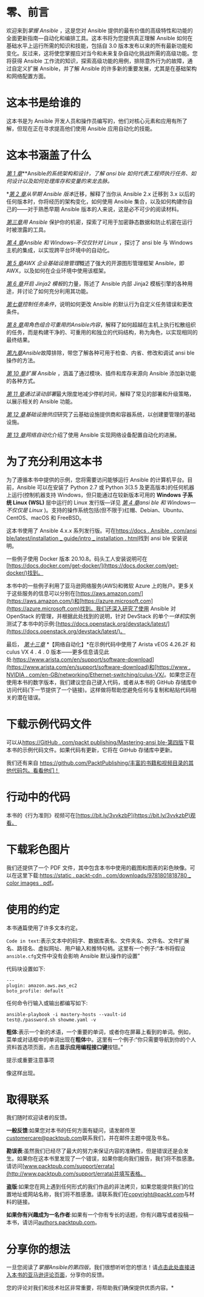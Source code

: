 # 零、前言

欢迎来到*掌握 Ansible* ，这是您对 Ansible 提供的最有价值的高级特性和功能的全面更新指南—自动化和编排工具。这本书将为您提供真正理解 Ansible 如何在基础水平上运行所需的知识和技能，包括自 3.0 版本发布以来的所有最新功能和变化。反过来，这将使您掌握应对当今和未来复杂自动化挑战所需的高级功能。您将获得 Ansible 工作流的知识，探索高级功能的用例，排除意外行为的故障，通过自定义扩展 Ansible，并了解 Ansible 的许多新的重要发展，尤其是在基础架构和网络配置方面。

# 这本书是给谁的

这本书是为 Ansible 开发人员和操作员编写的，他们对核心元素和应用有所了解，但现在正在寻求提高他们使用 Ansible 应用自动化的技能。

# 这本书涵盖了什么

[*第 1 章*](01.html#_idTextAnchor015)**Ansible*的系统架构和设计，了解 ansi ble 如何代表工程师执行任务、如何设计以及如何处理库存和变量的来龙去脉。*

 *[*第 2 章*](02.html#_idTextAnchor047)*从早期 Ansible 版本*迁移，解释了当你从 Ansible 2.x 迁移到 3.x 以后的任何版本时，你将经历的架构变化，如何使用 Ansible 集合，以及如何构建你自己的——对于熟悉早期 Ansible 版本的人来说，这是必不可少的阅读材料。

[*第三章*](03.html#_idTextAnchor061)*用 Ansible* 保护你的机密，探索了可用于加密静态数据和防止机密在运行时被泄露的工具。

[*第 4 章*](04.html#_idTextAnchor078)*Ansible 和 Windows–不仅仅针对 Linux* ，探讨了 ansi ble 与 Windows 主机的集成，以实现跨平台环境中的自动化。

[*第 5 章*](05.html#_idTextAnchor099)*AWX 企业基础设施管理*概述了强大的开源图形管理框架 Ansible，即 AWX，以及如何在企业环境中使用该框架。

[*第 6 章*](06.html#_idTextAnchor123)*开启 Jinja2 模板*的力量，陈述了 Ansible 内部 Jinja2 模板引擎的各种用途，并讨论了如何充分利用其功能。

[*第七章*](07.html#_idTextAnchor141)*控制任务条件*，说明如何更改 Ansible 的默认行为自定义任务错误和更改条件。

[*第 8 章*](08.html#_idTextAnchor156)*用角色组合可重用的Ansible内容*，解释了如何超越在主机上执行松散组织的任务，而是构建干净的、可重用的和独立的代码结构，称为角色，以实现相同的最终结果。

[*第九章*](09.html#_idTextAnchor171)*Ansible*故障排除，带您了解各种可用于检查、内省、修改和调试 ansi ble 操作的方法。

[*第 10 章*](10.html#_idTextAnchor183)*扩展 Ansible* ，涵盖了通过模块、插件和库存来源向 Ansible 添加新功能的各种方式。

[*第 11 章*](11.html#_idTextAnchor210)*通过滚动部署*最大限度地减少停机时间，解释了常见的部署和升级策略，以展示相关的 Ansible 功能。

[*第 12 章*](12.html#_idTextAnchor224)*基础设施供应*研究了云基础设施提供商和容器系统，以创建要管理的基础设施。

[*第 13 章*](13.html#_idTextAnchor237)*网络自动化*介绍了使用 Ansible 实现网络设备配置自动化的进展。

# 为了充分利用这本书

为了遵循本书中提供的示例，您将需要访问能够运行 Ansible 的计算机平台。目前，Ansible 可以在安装了 Python 2.7 或 Python 3(3.5 及更高版本)的任何机器上运行(控制机器支持 Windows，但只能通过在较新版本可用的 **Windows 子系统 Linux (WSL)** 层中运行的 Linux 发行版—详见 [*第 4 章*](04.html#_idTextAnchor078)*ansi ble 和 Windows—不仅仅是 Linux* )。支持的操作系统包括(但不限于)红帽、Debian、Ubuntu、CentOS、macOS 和 FreeBSD。

这本书使用了 Ansible 4.x.x 系列发行版。可在[https://docs . Ansible . com/ansi ble/latest/installation _ guide/intro _ installation . html](https://docs.ansible.com/ansible/latest/installation_guide/intro_installation.html)找到 ansi ble 安装说明。

一些例子使用 Docker 版本 20.10.8。码头工人安装说明可在[https://docs.docker.com/get-docker/](https://docs.docker.com/get-docker/)找到。

本书中的一些例子利用了亚马逊网络服务(AWS)和微软 Azure 上的账户。更多关于这些服务的信息可以分别在[https://aws.amazon.com/](https://aws.amazon.com/)和[https://azure.microsoft.com](https://azure.microsoft.com)找到。我们还深入研究了使用 Ansible 对 OpenStack 的管理，并根据此处找到的说明，针对 DevStack 的单个*一体机*实例测试了本书中的示例:[https://docs.openstack.org/devstack/latest/](https://docs.openstack.org/devstack/latest/)。

最后， [*第十三章*](13.html#_idTextAnchor237) *【网络自动化】*在示例代码中使用了 Arista vEOS 4.26.2F 和 culus VX 4 . 4 . 0 版本——更多信息请见此处:[https://www.arista.com/en/support/software-download](https://www.arista.com/en/support/software-download)和[https://www . NVIDIA . com/en-GB/networking/Ethernet-switching/culus-VX/](https://www.nvidia.com/en-gb/networking/ethernet-switching/cumulus-vx/)。如果您正在使用本书的数字版本，我们建议您自己键入代码，或者从本书的 GitHub 存储库中访问代码(下一节提供了一个链接)。这样做将帮助您避免任何与复制和粘贴代码相关的潜在错误。

# 下载示例代码文件

可以从[https://GitHub . com/packt publishing/Mastering-ansi ble-第四版](https://github.com/PacktPublishing/Mastering-Ansible-Fourth-Edition)下载本书的示例代码文件。如果代码有更新，它将在 GitHub 存储库中更新。

我们还有来自 https://github.com/PacktPublishing/丰富的书籍和视频目录的其他代码包。看看他们！

# 行动中的代码

本书的《行为准则》视频可在[https://bit.ly/3vvkzbP](https://bit.ly/3vvkzbP)观看。

# 下载彩色图片

我们还提供了一个 PDF 文件，其中包含本书中使用的截图和图表的彩色映像。可以在这里下载:[https://static . packt-cdn . com/downloads/9781801818780 _ color images . pdf](_ColorImages.pdf)。

# 使用的约定

本书通篇使用了许多文本约定。

`Code in text`:表示文本中的码字、数据库表名、文件夹名、文件名、文件扩展名、路径名、虚拟网址、用户输入和推特句柄。这里有一个例子:“本书将假设`ansible.cfg`文件中没有会影响 Ansible 默认操作的设置”

代码块设置如下:

```
---
plugin: amazon.aws.aws_ec2
boto_profile: default
```

任何命令行输入或输出都编写如下:

```
ansible-playbook -i mastery-hosts --vault-id 
test@./password.sh showme.yaml -v
```

**粗体**:表示一个新的术语，一个重要的单词，或者你在屏幕上看到的单词。例如，菜单或对话框中的单词出现在**粗体**中。这里有一个例子:“你只需要导航到你的个人资料首选项页面，点击**显示应用编程接口键**按钮。”

提示或重要注意事项

像这样出现。

# 取得联系

我们随时欢迎读者的反馈。

**一般反馈**:如果您对本书的任何方面有疑问，请发邮件至[customercare@packtpub.com](mailto:customercare@packtpub.com)联系我们，并在邮件主题中提及书名。

**勘误表**:虽然我们已经尽了最大的努力来保证内容的准确性，但是错误还是会发生。如果你在这本书里发现了一个错误，如果你能向我们报告，我们将不胜感激。请访问[www.packtpub.com/support/errata](http://www.packtpub.com/support/errata)并填写表格。

**盗版**:如果您在网上遇到任何形式的我们作品的非法拷贝，如果您能提供我们的位置地址或网站名称，我们将不胜感激。请联系我们在[copyright@packt.com](mailto:copyright@packt.com)与材料的链接。

**如果你有兴趣成为一名作者**:如果有一个你有专长的话题，你有兴趣写或者投稿一本书，请访问[authors.packtpub.com](http://authors.packtpub.com)。

# 分享你的想法

一旦您阅读了*掌握Ansible的第四版*，我们很想听听您的想法！请[点击此处直接进入本书的亚马逊评论页面](00.html)，分享你的反馈。

您的评论对我们和技术社区非常重要，将帮助我们确保提供优质内容。*